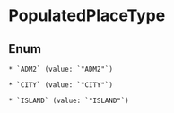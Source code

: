
# PopulatedPlaceType

## Enum


    * `ADM2` (value: `"ADM2"`)

    * `CITY` (value: `"CITY"`)

    * `ISLAND` (value: `"ISLAND"`)



